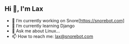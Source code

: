 ## Hi 👋, I'm Lax

- 🔭 I’m currently working on Snore[https://snorebot.com]
- 🌱 I’m currently learning Django
- 💬 Ask me about Linux...
- 📫 How to reach me: lax@snorebot.com
